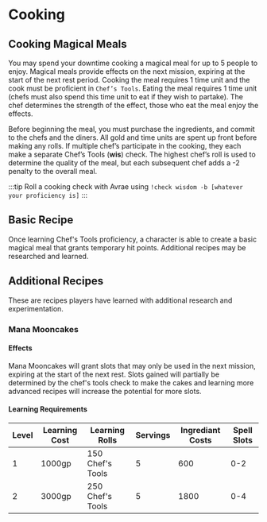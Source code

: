 # Cooking

## Cooking Magical Meals

You may spend your downtime cooking a magical meal for up to 5 people to enjoy. Magical meals provide effects on the next mission, expiring at the start of the next rest period. Cooking the meal requires 1 time unit and the cook must be proficient in `Chef’s Tools`. Eating the meal requires 1 time unit (chefs must also spend this time unit to eat if they wish to partake). The chef determines the strength of the effect, those who eat the meal enjoy the effects.

Before beginning the meal, you must purchase the ingredients, and commit to the chefs and the diners. All gold and time units are spent up front before making any rolls. If multiple chef’s participate in the cooking, they each make a separate Chef’s Tools (**wis**) check. The highest chef’s roll is used to determine the quality of the meal, but each subsequent chef adds a -2 penalty to the overall meal.

:::tip
Roll a cooking check with Avrae using `!check wisdom -b [whatever your proficiency is]`
:::

## Basic Recipe

Once learning Chef's Tools proficiency, a character is able to create a basic magical meal that grants temporary hit points. Additional recipes may be researched and learned.

## Additional Recipes

These are recipes players have learned with additional research and experimentation.

### Mana Mooncakes

#### Effects

Mana Mooncakes will grant slots that may only be used in the next mission, expiring at the start of the next rest. Slots gained will partially be determined by the chef's tools check to make the cakes and learning more advanced recipes will increase the potential for more slots.

#### Learning Requirements

| Level | Learning Cost | Learning Rolls | Servings | Ingrediant Costs | Spell Slots
| --- | --- | --- | --- | --- | --- |
| 1 | 1000gp | 150 Chef's Tools | 5 | 600 | 0-2 |
| 2 | 3000gp | 250 Chef's Tools | 5 | 1800 | 0-4 |
